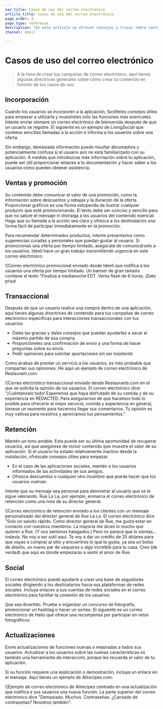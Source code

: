```yaml
---
nav_title: Casos de uso del correo electrónico
article_title: Casos de uso del correo electrónico
page_order: 3
page_type: reference
description: "En este artículo se ofrecen consejos y trucos sobre contenidos específicos para diversos casos de uso del correo electrónico."
channel: email

---
```


# Casos de uso del correo electrónico

> A la hora de crear tus campañas de correo electrónico, aquí tienes algunas directrices generales sobre cómo crear tu contenido en función de tus casos de uso.

## Incorporación

Cuando los usuarios se incorporen a la aplicación, facilíteles consejos útiles para empezar a utilizarla y muéstreles sólo las funciones más esenciales. Intente enviar siempre un correo electrónico de bienvenida después de que un usuario se registre. El siguiente es un ejemplo de LivingSocial que contiene sencillas llamadas a la acción e informa a los usuarios sobre una oferta:



Sin embargo, demasiada información puede resultar abrumadora y potencialmente confusa si el usuario aún no está familiarizado con su aplicación. A medida que introduzcas más información sobre tu aplicación, puede ser útil proporcionar enlaces a tu documentación y hacer saber a los usuarios cómo pueden obtener asistencia.

## Ventas y promoción

Su contenido debe comunicar el valor de una promoción, como la información sobre descuentos y rebajas y la duración de la oferta. Proporcionar gráficos es una forma estupenda de ilustrar cualquier producto que esté promocionando. El texto debe ser conciso y sencillo para que no sature el mensaje ni distraiga a los usuarios del contenido esencial. Haga que su llamada a la acción sea clara y ofrezca a los destinatarios una forma fácil de participar inmediatamente en la promoción.

Para recomendar determinados productos, intente presentarlos como sugerencias curadas y personales que puedan gustar al usuario. Si promocionas una oferta por tiempo limitado, asegúrate de comunicárselo a los usuarios. Ideeli hace un gran trabajo transmitiendo urgencia en este correo electrónico:

![Correo electrónico promocional enviado desde Ideeli que notifica a los usuarios una oferta por tiempo limitado. Un banner de gran tamaño contiene el texto "Finaliza a medianoche EDT. Venta flash de 6 horas. ¡Date prisa! 

## Transaccional

Después de que un usuario realice una compra dentro de una aplicación, aquí tienes algunas directrices de contenido para tus campañas de correo electrónico específicas para interacciones transaccionales con tus usuarios:
- Dales las gracias y dales consejos que puedan ayudarles a sacar el máximo partido de esa compra. 
- Proporcióneles una confirmación de envío y una forma de hacer preguntas sobre su envío.
- Pedir opiniones para solicitar aportaciones sin ser insistente

Como acabas de prestar un servicio a los usuarios, es más probable que compartan sus opiniones. He aquí un ejemplo de correo electrónico de Restaurant.com:

![Correo electrónico transaccional enviado desde Restaurants.com en el que se solicita la opinión de los usuarios. El correo electrónico dice: "¡Cuéntanoslo todo! Esperamos que haya disfrutado de su comida y de su experiencia en REDACTED. Para asegurarnos de que hacemos todo lo posible para ofrecerle el mejor servicio, comida y experiencia en general, tómese un momento para hacernos llegar sus comentarios. Tu opinión es muy valiosa para nosotros y apreciamos tus pensamientos." 

## Retención

Mantén un tono amable. Esta puede ser su última oportunidad de recuperar usuarios, así que asegúrese de incluir contenido que muestre el valor de su aplicación. Si el usuario ha estado relativamente inactivo desde la instalación, ofrézcale consejos útiles para empezar.

- En el caso de las aplicaciones sociales, mantén a los usuarios informados de las actividades de sus amigos.
- Ofrezca descuentos o cualquier otro incentivo que pueda hacer que los usuarios vuelvan.

Intente que su mensaje sea personal para demostrar al usuario que se le sigue valorando. Rue La La, por ejemplo, enmarca el correo electrónico de retención como una nota de su director general:

![Correo electrónico de retención enviado a los clientes con un mensaje personalizado del director general de Rue La La. El correo electrónico dice "Solo un saludo rápido. Como director general de Rue, me gusta estar en contacto con nuestros miembros. La mayoría me dicen lo mucho que quieren a Rue. (Y nos sentimos halagados.) Pero no parece que lo sientas... todavía. No voy a ser sutil aquí. Te voy a dar un crédito de 25 dólares para que vayas a comprar al sitio y encuentres lo que te gusta, ya sea un bolso de diseño, un nuevo par de vaqueros o algo increíble para tu casa. Creo (de verdad) que aquí es donde empezarás a sentir el amor de Rue. 

## Social

El correo electrónico puede ayudarle a crear una base de seguidores sociales dirigiendo a los destinatarios hacia sus plataformas de redes sociales. Incluya enlaces a sus cuentas de redes sociales en el correo electrónico para facilitar la conexión de los usuarios.

Que sea divertido. Pruebe a organizar un concurso de fotografía, promocionar un hashtag o hacer un sorteo. El siguiente es un correo electrónico de Hailo que ofrece una recompensa por participar en retos fotográficos:



## Actualizaciones

Envíe actualizaciones de funciones nuevas o mejoradas a todos sus usuarios. Actualizar a los usuarios sobre las nuevas características es también una herramienta de interacción, porque les recuerda el valor de tu aplicación.

Si su función requiere una explicación o demostración, incluya un enlace en el mensaje. Aquí tienes un ejemplo de Allrecipes.com:

![Ejemplo de correo electrónico de Allrecipes centrado en una actualización que notifica a sus usuarios una nueva función. La parte superior del correo electrónico dice "Demasiado. Muchos. Contraseñas. ¿Cansado de contraseñas? Nosotros también". 


